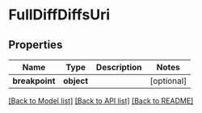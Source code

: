 # FullDiffDiffsUri

## Properties
Name | Type | Description | Notes
------------ | ------------- | ------------- | -------------
**breakpoint** | **object** |  | [optional] 

[[Back to Model list]](../README.md#documentation-for-models) [[Back to API list]](../README.md#documentation-for-api-endpoints) [[Back to README]](../README.md)

